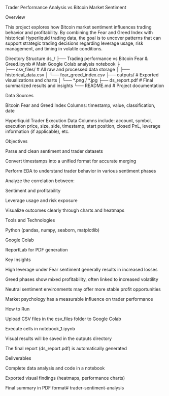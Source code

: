 

Trader Performance Analysis vs Bitcoin Market Sentiment


Overview

This project explores how Bitcoin market sentiment influences trading behavior and profitability.
By combining the Fear and Greed Index with historical Hyperliquid trading data, the goal is to uncover patterns that can support strategic trading decisions regarding leverage usage, risk management, and timing in volatile conditions.






Directory Structure
ds_<Sripriya>/
├── Trading performance vs Bitcoin Fear & Greed.ipynb      # Main Google Colab analysis notebook
├     
├── csv_files/            # All raw and processed data storage
│   ├── historical_data.csv
│   └── fear_greed_index.csv
├── outputs/              # Exported visualizations and charts
│   └── *.png / *.jpg
├── ds_report.pdf         # Final summarized results and insights
└── README.md             # Project documentation







Data Sources

Bitcoin Fear and Greed Index
Columns: timestamp, value, classification, date

Hyperliquid Trader Execution Data
Columns include: account, symbol, execution price, size, side, timestamp, start position, closed PnL, leverage information (if applicable), etc.

Objectives

Parse and clean sentiment and trader datasets

Convert timestamps into a unified format for accurate merging

Perform EDA to understand trader behavior in various sentiment phases

Analyze the correlation between:

Sentiment and profitability

Leverage usage and risk exposure

Visualize outcomes clearly through charts and heatmaps

Tools and Technologies

Python (pandas, numpy, seaborn, matplotlib)

Google Colab

ReportLab for PDF generation

Key Insights

High leverage under Fear sentiment generally results in increased losses

Greed phases show mixed profitability, often linked to increased volatility

Neutral sentiment environments may offer more stable profit opportunities

Market psychology has a measurable influence on trader performance

How to Run

Upload CSV files in the csv_files folder to Google Colab

Execute cells in notebook_1.ipynb

Visual results will be saved in the outputs directory

The final report (ds_report.pdf) is automatically generated

Deliverables

Complete data analysis and code in a notebook

Exported visual findings (heatmaps, performance charts)

Final summary in PDF format#   t r a d e r - s e n t i m e n t - a n a l y s i s 
 
 
